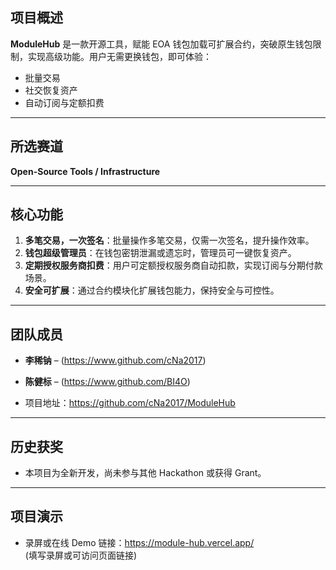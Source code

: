 ## 项目概述

**ModuleHub** 是一款开源工具，赋能 EOA 钱包加载可扩展合约，突破原生钱包限制，实现高级功能。用户无需更换钱包，即可体验：

- 批量交易
- 社交恢复资产
- 自动订阅与定额扣费

------

## 所选赛道

**Open-Source Tools / Infrastructure**

------

## 核心功能

1. **多笔交易，一次签名**：批量操作多笔交易，仅需一次签名，提升操作效率。
2. **钱包超级管理员**：在钱包密钥泄漏或遗忘时，管理员可一键恢复资产。
3. **定期授权服务商扣费**：用户可定额授权服务商自动扣款，实现订阅与分期付款场景。
4. **安全可扩展**：通过合约模块化扩展钱包能力，保持安全与可控性。

------

## 团队成员

- **李稀钠** – (https://www.github.com/cNa2017)
- **陈健标** – (https://www.github.com/BI4O)

- 项目地址：https://github.com/cNa2017/ModuleHub

------

## 历史获奖

- 本项目为全新开发，尚未参与其他 Hackathon 或获得 Grant。

------

## 项目演示

- 录屏或在线 Demo 链接：https://module-hub.vercel.app/      
   (填写录屏或可访问页面链接)